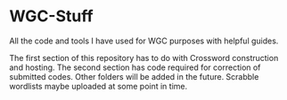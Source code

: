 # WGC-Stuff
All the code and tools I have used for WGC purposes with helpful guides.

The first section of this repository has to do with Crossword construction and hosting. The second section has code required for correction of submitted codes. Other folders will be added in the future. Scrabble wordlists maybe uploaded at some point in time.
